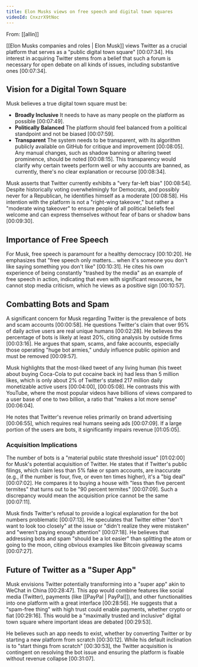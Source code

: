 ```yaml
---
title: Elon Musks views on free speech and digital town squares
videoId: CnxzrX9tNoc
---
```


From: [[allin]] <br/> 

[[Elon Musks companies and roles | Elon Musk]] views Twitter as a crucial platform that serves as a "public digital town square" [00:07:34]. His interest in acquiring Twitter stems from a belief that such a forum is necessary for open debate on all kinds of issues, including substantive ones [00:07:34].

## Vision for a Digital Town Square
Musk believes a true digital town square must be:
*   **Broadly Inclusive** It needs to have as many people on the platform as possible [00:07:49].
*   **Politically Balanced** The platform should feel balanced from a political standpoint and not be biased [00:07:59].
*   **Transparent** The system needs to be transparent, with its algorithm publicly available on GitHub for critique and improvement [00:08:05]. Any manual changes, such as shadow banning or altering tweet prominence, should be noted [00:08:15]. This transparency would clarify why certain tweets perform well or why accounts are banned, as currently, there's no clear explanation or recourse [00:08:34].

Musk asserts that Twitter currently exhibits a "very far-left bias" [00:08:54]. Despite historically voting overwhelmingly for Democrats, and possibly never for a Republican, he identifies himself as a moderate [00:08:58]. His intention with the platform is not a "right-wing takeover," but rather a "moderate wing takeover" to ensure people of all political beliefs feel welcome and can express themselves without fear of bans or shadow bans [00:09:30].

## Importance of Free Speech
For Musk, free speech is paramount for a healthy democracy [00:10:20]. He emphasizes that "free speech only matters... when it's someone you don't like saying something you don't like" [00:10:31]. He cites his own experience of being constantly "trashed by the media" as an example of free speech in action, indicating that even with significant resources, he cannot stop media criticism, which he views as a positive sign [00:10:57].

## Combatting Bots and Spam
A significant concern for Musk regarding Twitter is the prevalence of bots and scam accounts [00:00:58]. He questions Twitter's claim that over 95% of daily active users are real unique humans [00:02:28]. He believes the percentage of bots is likely at least 20%, citing analysis by outside firms [00:03:16]. He argues that spam, scams, and fake accounts, especially those operating "huge bot armies," unduly influence public opinion and must be removed [00:09:57].

Musk highlights that the most-liked tweet of any living human (his tweet about buying Coca-Cola to put cocaine back in) had less than 5 million likes, which is only about 2% of Twitter's stated 217 million daily monetizable active users [00:04:00], [00:05:08]. He contrasts this with YouTube, where the most popular videos have billions of views compared to a user base of one to two billion, a ratio that "makes a lot more sense" [00:06:04].

He notes that Twitter's revenue relies primarily on brand advertising [00:06:55], which requires real humans seeing ads [00:07:09]. If a large portion of the users are bots, it significantly impairs revenue [01:05:05].

### Acquisition Implications
The number of bots is a "material public state threshold issue" [01:02:00] for Musk's potential acquisition of Twitter. He states that if Twitter's public filings, which claim less than 5% fake or spam accounts, are inaccurate (e.g., if the number is four, five, or even ten times higher), it's a "big deal" [00:07:02]. He compares it to buying a house with "less than five percent termites" that turns out to be "90 percent termites" [00:07:09]. Such a discrepancy would mean the acquisition price cannot be the same [00:07:11].

Musk finds Twitter's refusal to provide a logical explanation for the bot numbers problematic [00:07:13]. He speculates that Twitter either "don't want to look too closely" at the issue or "didn't realize they were mistaken" and "weren't paying enough attention" [00:07:18]. He believes that addressing bots and spam "should be a lot easier" than splitting the atom or going to the moon, citing obvious examples like Bitcoin giveaway scams [00:07:27].

## Future of Twitter as a "Super App"
Musk envisions Twitter potentially transforming into a "super app" akin to WeChat in China [00:28:47]. This app would combine features like social media (Twitter), payments (like [[PayPal | PayPal]]), and other functionalities into one platform with a great interface [00:28:56]. He suggests that a "spam-free thing" with high trust could enable payments, whether crypto or fiat [00:29:16]. This would be a "maximally trusted and inclusive" digital town square where important ideas are debated [00:29:53].

He believes such an app needs to exist, whether by converting Twitter or by starting a new platform from scratch [00:30:12]. While his default inclination is to "start things from scratch" [00:30:53], the Twitter acquisition is contingent on resolving the bot issue and ensuring the platform is fixable without revenue collapse [00:31:07].